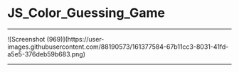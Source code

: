 # JS_Color_Guessing_Game

<hr>
![Screenshot (969)](https://user-images.githubusercontent.com/88190573/161377584-67b11cc3-8031-41fd-a5e5-376deb59b683.png)

<hr>
